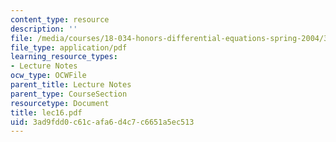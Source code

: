 ```yaml
---
content_type: resource
description: ''
file: /media/courses/18-034-honors-differential-equations-spring-2004/3ad9fdd0c61cafa6d4c7c6651a5ec513_lec16.pdf
file_type: application/pdf
learning_resource_types:
- Lecture Notes
ocw_type: OCWFile
parent_title: Lecture Notes
parent_type: CourseSection
resourcetype: Document
title: lec16.pdf
uid: 3ad9fdd0-c61c-afa6-d4c7-c6651a5ec513
---
```

